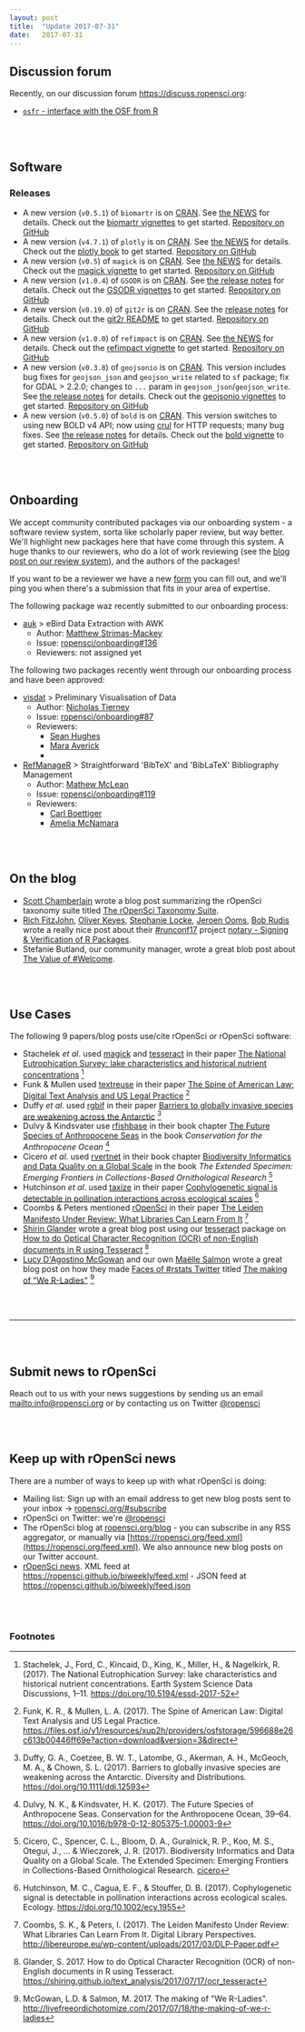 ```yaml
---
layout: post
title:  "Update 2017-07-31"
date:   2017-07-31
---
```


## Discussion forum

Recently, on our discussion forum <https://discuss.ropensci.org>:

* [`osfr` - interface with the OSF from R](https://discuss.ropensci.org/t/osfr-interface-with-the-osf-from-r/795)

<br><br>

## Software

### Releases

* A new version (`v0.5.1`) of `biomartr` is on [CRAN](https://cran.rstudio.com/web/packages/biomartr). See [the NEWS](https://cran.rstudio.com/web/packages/biomartr/news.html) for details. Check out the [biomartr vignettes](https://cran.rstudio.com/web/packages/biomartr/vignettes/) to get started. [Repository on GitHub][biomartr]
* A new version (`v4.7.1`) of `plotly` is on [CRAN](https://cran.rstudio.com/web/packages/plotly). See [the NEWS](https://cran.rstudio.com/web/packages/plotly/news.html) for details. Check out the [plotly book](https://plotly-book.cpsievert.me/) to get started. [Repository on GitHub][plotly]
* A new version (`v0.5`) of `magick` is on [CRAN](https://cran.rstudio.com/web/packages/magick). See [the NEWS](https://cran.rstudio.com/web/packages/magick/NEWS) for details. Check out the [magick vignette](https://cran.rstudio.com/web/packages/magick/vignettes/intro.html) to get started. [Repository on GitHub][magick]
* A new version (`v1.0.4`) of `GSODR` is on [CRAN](https://cran.rstudio.com/web/packages/GSODR). See [the release notes](https://github.com/ropensci/GSODR/releases/tag/1.0.4) for details. Check out the [GSODR vignettes](https://cran.rstudio.com/web/packages/GSODR/vignettes/) to get started. [Repository on GitHub][GSODR]
* A new version (`v0.19.0`) of `git2r` is on [CRAN](https://cran.rstudio.com/web/packages/git2r). See the [release notes](https://github.com/ropensci/git2r/releases/tag/v0.19.0) for details. Check out the [git2r README](https://github.com/ropensci/git2r) to get started. [Repository on GitHub][git2r]
* A new version (`v1.0.0`) of `refimpact` is on [CRAN](https://cran.rstudio.com/web/packages/refimpact). See [the NEWS](https://cran.rstudio.com/web/packages/refimpact/news.html) for details. Check out the [refimpact vignette](https://cran.rstudio.com/web/packages/refimpact/vignettes/refimpact.html) to get started. [Repository on GitHub][refimpact]
* A new version (`v0.3.8`) of `geojsonio` is on [CRAN](https://cran.rstudio.com/web/packages/geojsonio). This version includes bug fixes for `geojson_json` and `geojson_write` related to `sf` package; fix for GDAL > 2.2.0; changes to `...` param in `geojson_json`/`geojson_write`. See [the release notes](https://github.com/ropensci/geojsonio/releases/tag/v0.3.8) for details. Check out the [geojsonio vignettes](https://cran.rstudio.com/web/packages/geojsonio/vignettes/) to get started. [Repository on GitHub][geojsonio]
* A new version (`v0.5.0`) of `bold` is on [CRAN](https://cran.rstudio.com/web/packages/bold). This version switches to using new BOLD v4 API; now using [crul][crul] for HTTP requests; many bug fixes. See [the release notes](https://github.com/ropensci/bold/releases/tag/v0.5.0) for details. Check out the [bold vignette](https://cran.rstudio.com/web/packages/bold/vignettes/bold_vignette.html) to get started. [Repository on GitHub][bold]

<br><br>

## Onboarding

We accept community contributed packages via our onboarding system - a software review system, sorta like scholarly paper review, but way better. We'll highlight new packages here that have come through this system. A huge thanks to our reviewers, who do a lot of work reviewing (see the [blog post on our review system](https://ropensci.org/blog/2016/03/28/software-review)),
and the authors of the packages!

If you want to be a reviewer we have a new [form](https://ropensci.org/onboarding/) you can fill out, and we'll ping you when there's a submission that fits in your area of expertise.

The following package waz recently submitted to our onboarding process:

* [auk][] > eBird Data Extraction with AWK
    * Author: [Matthew Strimas-Mackey](https://github.com/mstrimas)
    * Issue: [ropensci/onboarding#136](https://github.com/ropensci/onboarding/issues/136)
    * Reviewers: not assigned yet

The following two packages recently went through our onboarding process and have been approved:

* [visdat][] > Preliminary Visualisation of Data
    * Author: [Nicholas Tierney](https://github.com/njtierney)
    * Issue: [ropensci/onboarding#87](https://github.com/ropensci/onboarding/issues/87)
    * Reviewers:
        * [Sean Hughes](https://github.com/seaaan)
        * [Mara Averick](https://github.com/batpigandme)
        *
* [RefManageR][] > Straightforward 'BibTeX' and 'BibLaTeX' Bibliography Management
    * Author: [Mathew McLean](https://github.com/mwmclean)
    * Issue: [ropensci/onboarding#119](https://github.com/ropensci/onboarding/issues/119)
    * Reviewers:
        * [Carl Boettiger](https://github.com/cboettig)
        * [Amelia McNamara](https://github.com/ameliamn)

<br><br>




## On the blog

* [Scott Chamberlain](https://ropensci.org/about/#staff) wrote a blog post summarizing the rOpenSci taxonomy suite titled [The rOpenSci Taxonomy Suite](https://ropensci.org/blog/blog/2017/07/27/taxonomy-suite).
* [Rich FitzJohn](https://ropensci.org/about/#leadership), [Oliver Keyes](https://github.com/ironholds), [Stephanie Locke](https://github.com/stephlocke), [Jeroen Ooms](https://ropensci.org/about/#staff), [Bob Rudis](https://github.com/hrbrmstr) wrote a really nice post about their [#runconf17](https://ropensci.org/blog/blog/2017/06/02/unconf2017) project [notary - Signing & Verification of R Packages](https://ropensci.org/blog/blog/2017/07/25/notary).
* Stefanie Butland, our community manager, wrote a great blob post about [The Value of #Welcome](https://ropensci.org/blog/blog/2017/07/18/value-of-welcome).

<br><br>



## Use Cases

The following 9 papers/blog posts use/cite rOpenSci or rOpenSci software:

* Stachelek _et al_. used [magick][magick] and [tesseract][tesseract] in their paper [The National Eutrophication Survey: lake characteristics and historical nutrient concentrations](https://doi.org/10.5194/essd-2017-52) [^1]
* Funk & Mullen used [textreuse][textreuse] in their paper [The Spine of American Law: Digital Text Analysis and US Legal Practice](https://files.osf.io/v1/resources/xup2h/providers/osfstorage/596688e26c613b00446ff69e?action=download&version=3&direct) [^2]
* Duffy _et al_. used [rgbif][rgbif] in their paper [Barriers to globally invasive species are weakening across the Antarctic](https://doi.org/10.1111/ddi.12593) [^3]
* Dulvy & Kindsvater use [rfishbase][rfishbase] in their book chapter [The Future Species of Anthropocene Seas](https://doi.org/10.1016/b978-0-12-805375-1.00003-9) in the book _Conservation for the Anthropocene Ocean_ [^4]
* Cicero _et al_. used [rvertnet][rvertnet] in their book chapter [Biodiversity Informatics and Data Quality on a Global Scale][cicero] in the book _The Extended Specimen: Emerging Frontiers in Collections-Based Ornithological Research_ [^5]
* Hutchinson _et al_. used [taxize][taxize] in their paper [Cophylogenetic signal is detectable in pollination interactions across ecological scales](https://doi.org/10.1002/ecy.1955) [^6]
* Coombs & Peters mentioned [rOpenSci](https://ropensci.org/) in their paper [The Leiden Manifesto Under Review: What Libraries Can Learn From It](http://libereurope.eu/wp-content/uploads/2017/03/DLP-Paper.pdf) [^7]
* [Shirin Glander](https://github.com/ShirinG) wrote a great blog post using our [tesseract][tesseract] package on [How to do Optical Character Recognition (OCR) of non-English documents in R using Tesseract](https://shiring.github.io/text_analysis/2017/07/17/ocr_tesseract) [^8]
* [Lucy D'Agostino McGowan](https://github.com/LucyMcGowan) and our own [Maëlle Salmon](https://github.com/maelle) wrote a great blog post on how they made [Faces of #rstats Twitter](http://www.masalmon.eu/2017/03/19/facesofr/) titled [The making of "We R-Ladies"](http://livefreeordichotomize.com/2017/07/18/the-making-of-we-r-ladies)  [^9]


<br><br>

-----------------------------

<br><br>


## Submit news to rOpenSci

Reach out to us with your news suggestions by sending us an email <mailto:info@ropensci.org> or by
contacting us on Twitter [@ropensci](https://twitter.com/ropensci)

<br><br>

## Keep up with rOpenSci news

There are a number of ways to keep up with what rOpenSci is doing:

* Mailing list: Sign up with an email address to get new blog posts sent to your inbox -> [ropensci.org/#subscribe](https://ropensci.org/#subscribe)
* rOpenSci on Twitter: we're [@ropensci](https://twitter.com/ropensci)
* The rOpenSci blog at [ropensci.org/blog](https://ropensci.org/blog) - you can subscribe in any RSS aggregator, or manually via [https://ropensci.org/feed.xml](https://ropensci.org/feed.xml). We also announce new blog posts on our Twitter account.
* [rOpenSci news](https://ropensci.github.io/biweekly/). XML feed at <https://ropensci.github.io/biweekly/feed.xml> - JSON feed at <https://ropensci.github.io/biweekly/feed.json>

[magick]: https://github.com/ropensci/magick
[crul]: https://github.com/ropensci/crul
[git2r]: https://github.com/ropensci/git2r
[plotly]: https://github.com/ropensci/plotly
[geojsonio]: https://github.com/ropensci/geojsonio
[bold]: https://github.com/ropensci/bold
[auk]: https://github.com/CornellLabofOrnithology/auk
[visdat]: https://github.com/njtierney/visdat
[rgbif]: https://github.com/ropensci/rgbif
[tesseract]: https://github.com/ropensci/tesseract
[textreuse]: https://github.com/ropensci/textreuse
[rfishbase]: https://github.com/ropensci/rfishbase
[rvertnet]: https://github.com/ropensci/rvertnet
[GSODR]: https://github.com/ropensci/GSODR
[rgbif]: https://github.com/ropensci/rgbif
[RefManageR]: https://github.com/ropensci/RefManageR
[refimpact]: https://github.com/ropensci/refimpact
[iheatmapr]: https://github.com/AliciaSchep/iheatmapr
[taxize]: https://github.com/ropensci/taxize
[osmplotr]: https://github.com/ropensci/osmplotr
[biomartr]: https://github.com/ropensci/biomartr
[cicero]: https://books.google.com/books?hl=en&lr=&id=cMItDwAAQBAJ&oi=fnd&pg=PT436&dq=Biodiversity+Informatics+and+Data+Quality+on+a+Global+Scale+cicero&ots=vURCg9_eiE&sig=y5mVdvC9TIPV5XbaO1ZcSskWoBw#v=onepage&q=Biodiversity%20Informatics%20and%20Data%20Quality%20on%20a%20Global%20Scale%20cicero&f=false

<br><br>

### Footnotes

[^1]: Stachelek, J., Ford, C., Kincaid, D., King, K., Miller, H., & Nagelkirk, R. (2017). The National Eutrophication Survey: lake characteristics and historical nutrient concentrations. Earth System Science Data Discussions, 1–11. <https://doi.org/10.5194/essd-2017-52>
[^2]: Funk, K. R., & Mullen, L. A. (2017). The Spine of American Law: Digital Text Analysis and US Legal Practice. <https://files.osf.io/v1/resources/xup2h/providers/osfstorage/596688e26c613b00446ff69e?action=download&version=3&direct>
[^3]: Duffy, G. A., Coetzee, B. W. T., Latombe, G., Akerman, A. H., McGeoch, M. A., & Chown, S. L. (2017). Barriers to globally invasive species are weakening across the Antarctic. Diversity and Distributions. <https://doi.org/10.1111/ddi.12593>
[^4]: Dulvy, N. K., & Kindsvater, H. K. (2017). The Future Species of Anthropocene Seas. Conservation for the Anthropocene Ocean, 39–64. <https://doi.org/10.1016/b978-0-12-805375-1.00003-9>
[^5]: Cicero, C., Spencer, C. L., Bloom, D. A., Guralnick, R. P., Koo, M. S., Otegui, J., ... & Wieczorek, J. R. (2017). Biodiversity Informatics and Data Quality on a Global Scale. The Extended Specimen: Emerging Frontiers in Collections-Based Ornithological Research. [cicero][]
[^6]: Hutchinson, M. C., Cagua, E. F., & Stouffer, D. B. (2017). Cophylogenetic signal is detectable in pollination interactions across ecological scales. Ecology. <https://doi.org/10.1002/ecy.1955>
[^7]: Coombs, S. K., & Peters, I. (2017). The Leiden Manifesto Under Review: What Libraries Can Learn From It. Digital Library Perspectives. <http://libereurope.eu/wp-content/uploads/2017/03/DLP-Paper.pdf>
[^8]: Glander, S. 2017. How to do Optical Character Recognition (OCR) of non-English documents in R using Tesseract. <https://shiring.github.io/text_analysis/2017/07/17/ocr_tesseract>
[^9]: McGowan, L.D. & Salmon, M. 2017. The making of "We R-Ladies". <http://livefreeordichotomize.com/2017/07/18/the-making-of-we-r-ladies>
